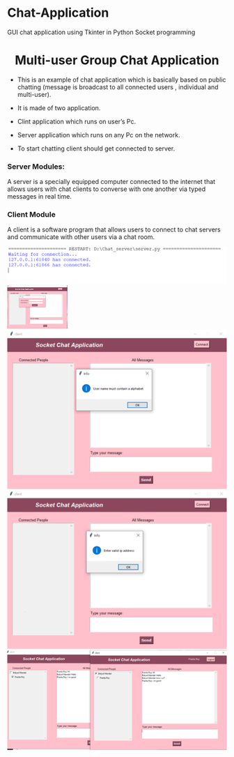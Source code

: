# Chat-Application
GUI chat application using Tkinter in Python Socket programming
<h1 align="center">Multi-user Group Chat Application</h1>
 <ul>
  <li>
   <p>This is an example of chat application which is basically based on public chatting (message is broadcast to
    all
    connected users , individual and multi-user).</p>
  </li>
  <li>
   <p>It is made of two application.</p>
  </li>
  <li>
   <p>Clint application which runs on user’s Pc.</p>
  </li>
  <li>
   <p>Server application which runs on any Pc on the network.</p>
  </li>
  <li>
   <p>To start chatting client should get connected to server.</p>
  </li>
 </ul>
 <h3>Server Modules:</h3>
 <p>A server is a specially equipped computer connected to the internet that allows users with chat clients to converse
  with
  one another via typed messages in real time.
 </p>
 <h3>Client Module</h3>
 <p>A client is a software program that allows users to connect to chat servers and communicate with other users via a
  chat
  room.</p>
 <img src="./img/server1.PNG" alt="">
 <img src="./img/Client1.PNG" alt="" height="100">
 <img src="./img/Client2.PNG" alt="">
 <img src="./img/Client3.PNG" alt="">
 <img src="./img/Client4.PNG" alt="">
